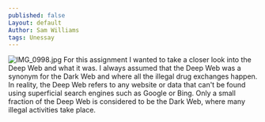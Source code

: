 ```yaml
---
published: false
Layout: default
Author: Sam Williams
tags: Unessay
---
```

![IMG_0998.jpg]({{site.baseurl}}/assets/images/IMG_0998.jpg)
For this assignment I wanted to take a closer look into the Deep Web and what it was. I always assumed that the Deep Web was a synonym for the Dark Web and where all the illegal drug exchanges happen. In reality, the Deep Web refers to any website or data that can't be found using superficial search engines such as Google or Bing. Only a small fraction of the Deep Web is considered to be the Dark Web, where many illegal activities take place.
